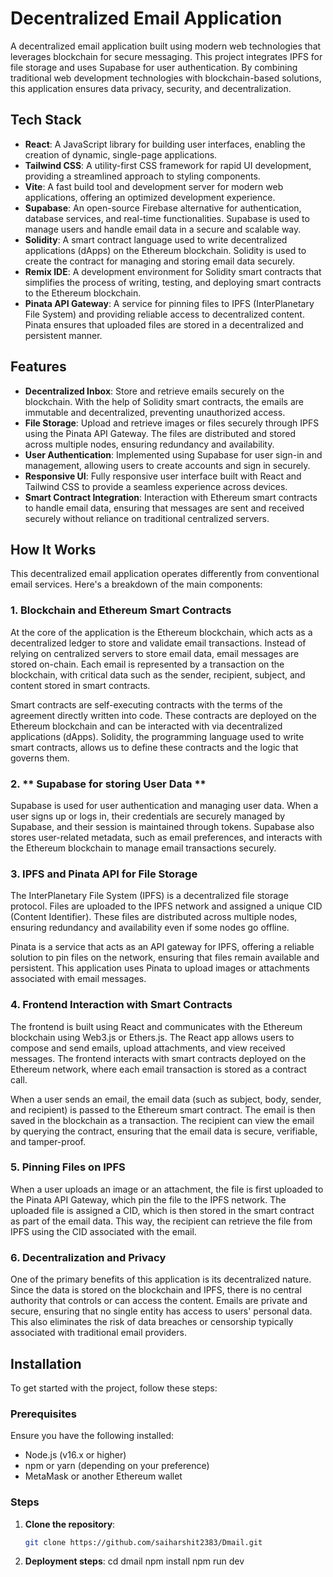 # Decentralized Email Application

A decentralized email application built using modern web technologies that leverages blockchain for secure messaging. This project integrates IPFS for file storage and uses Supabase for user authentication. By combining traditional web development technologies with blockchain-based solutions, this application ensures data privacy, security, and decentralization.

## Tech Stack

- **React**: A JavaScript library for building user interfaces, enabling the creation of dynamic, single-page applications.
- **Tailwind CSS**: A utility-first CSS framework for rapid UI development, providing a streamlined approach to styling components.
- **Vite**: A fast build tool and development server for modern web applications, offering an optimized development experience.
- **Supabase**: An open-source Firebase alternative for authentication, database services, and real-time functionalities. Supabase is used to manage users and handle email data in a secure and scalable way.
- **Solidity**: A smart contract language used to write decentralized applications (dApps) on the Ethereum blockchain. Solidity is used to create the contract for managing and storing email data securely.
- **Remix IDE**: A development environment for Solidity smart contracts that simplifies the process of writing, testing, and deploying smart contracts to the Ethereum blockchain.
- **Pinata API Gateway**: A service for pinning files to IPFS (InterPlanetary File System) and providing reliable access to decentralized content. Pinata ensures that uploaded files are stored in a decentralized and persistent manner.

## Features

- **Decentralized Inbox**: Store and retrieve emails securely on the blockchain. With the help of Solidity smart contracts, the emails are immutable and decentralized, preventing unauthorized access.
- **File Storage**: Upload and retrieve images or files securely through IPFS using the Pinata API Gateway. The files are distributed and stored across multiple nodes, ensuring redundancy and availability.
- **User Authentication**: Implemented using Supabase for user sign-in and management, allowing users to create accounts and sign in securely.
- **Responsive UI**: Fully responsive user interface built with React and Tailwind CSS to provide a seamless experience across devices.
- **Smart Contract Integration**: Interaction with Ethereum smart contracts to handle email data, ensuring that messages are sent and received securely without reliance on traditional centralized servers.

## How It Works

This decentralized email application operates differently from conventional email services. Here's a breakdown of the main components:

### 1. **Blockchain and Ethereum Smart Contracts**

At the core of the application is the Ethereum blockchain, which acts as a decentralized ledger to store and validate email transactions. Instead of relying on centralized servers to store email data, email messages are stored on-chain. Each email is represented by a transaction on the blockchain, with critical data such as the sender, recipient, subject, and content stored in smart contracts. 

Smart contracts are self-executing contracts with the terms of the agreement directly written into code. These contracts are deployed on the Ethereum blockchain and can be interacted with via decentralized applications (dApps). Solidity, the programming language used to write smart contracts, allows us to define these contracts and the logic that governs them.

### 2. ** Supabase for storing User Data **
Supabase is used for user authentication and managing user data. When a user signs up or logs in, their credentials are securely managed by Supabase, and their session is maintained through tokens. Supabase also stores user-related metadata, such as email preferences, and interacts with the Ethereum blockchain to manage email transactions securely.



### 3. **IPFS and Pinata API for File Storage**

The InterPlanetary File System (IPFS) is a decentralized file storage protocol. Files are uploaded to the IPFS network and assigned a unique CID (Content Identifier). These files are distributed across multiple nodes, ensuring redundancy and availability even if some nodes go offline.

Pinata is a service that acts as an API gateway for IPFS, offering a reliable solution to pin files on the network, ensuring that files remain available and persistent. This application uses Pinata to upload images or attachments associated with email messages.

### 4. **Frontend Interaction with Smart Contracts**

The frontend is built using React and communicates with the Ethereum blockchain using Web3.js or Ethers.js. The React app allows users to compose and send emails, upload attachments, and view received messages. The frontend interacts with smart contracts deployed on the Ethereum network, where each email transaction is stored as a contract call.

When a user sends an email, the email data (such as subject, body, sender, and recipient) is passed to the Ethereum smart contract. The email is then saved in the blockchain as a transaction. The recipient can view the email by querying the contract, ensuring that the email data is secure, verifiable, and tamper-proof.

### 5. **Pinning Files on IPFS**

When a user uploads an image or an attachment, the file is first uploaded to the Pinata API Gateway, which pin the file to the IPFS network. The uploaded file is assigned a CID, which is then stored in the smart contract as part of the email data. This way, the recipient can retrieve the file from IPFS using the CID associated with the email.

### 6. **Decentralization and Privacy**

One of the primary benefits of this application is its decentralized nature. Since the data is stored on the blockchain and IPFS, there is no central authority that controls or can access the content. Emails are private and secure, ensuring that no single entity has access to users' personal data. This also eliminates the risk of data breaches or censorship typically associated with traditional email providers.

## Installation

To get started with the project, follow these steps:

### Prerequisites

Ensure you have the following installed:

- Node.js (v16.x or higher)
- npm or yarn (depending on your preference)
- MetaMask or another Ethereum wallet

### Steps

1. **Clone the repository**:
   ```bash
   git clone https://github.com/saiharshit2383/Dmail.git

2. **Deployment steps**:
    cd dmail
    npm install
    npm run dev
   
